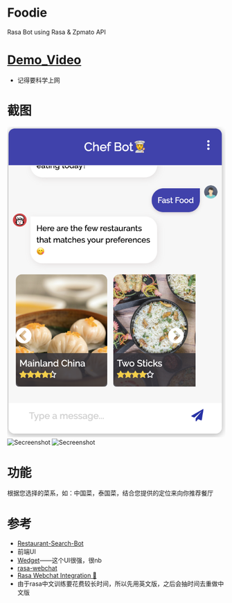 # Foodie
Rasa Bot using Rasa & Zpmato API

# [Demo_Video](https://youtu.be/ZSREaVgo3Y0)
- 记得要科学上网


# 截图
![Secreenshot](https://github.com/Sugar-Joe/FoodieBot/blob/master/1.png)
![Secreenshot](https://github.com/Sugar-Joe/FoodieBot/blob/master/%E5%BA%8F%E5%88%97%2001_4.gif)
![Secreenshot](https://github.com/Sugar-Joe/FoodieBot/blob/master/%E5%BA%8F%E5%88%97%2001_6.gif)

# 功能
根据您选择的菜系，如：中国菜，泰国菜，结合您提供的定位来向你推荐餐厅

# 参考
- [Restaurant-Search-Bot](https://github.com/JiteshGaikwad/Restaurant-Search-Bot)
- 前端UI
- [Wedget](https://github.com/JiteshGaikwad/Chatbot-Widget)——这个UI很强，很nb
- [rasa-webchat](https://github.com/botfront/rasa-webchat)
- [Rasa Webchat Integration 🤖](https://www.youtube.com/watch?v=J1n3Y8SVxVM&t=228s)
- 由于rasa中文训练要花费较长时间，所以先用英文版，之后会抽时间去重做中文版
